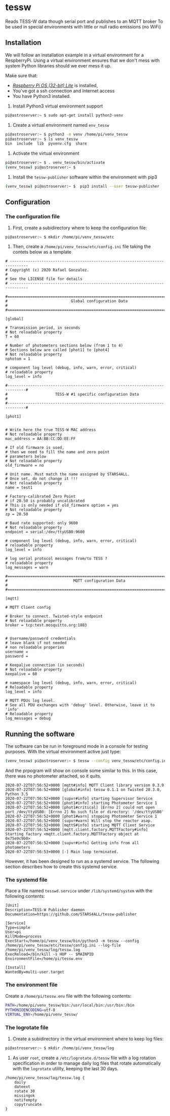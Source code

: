 
# tessw
Reads TESS-W data though serial port and publishes to an MQTT broker
To be used in special environments with little or null radio emissions (no WiFi)

## Installation

We will follow an installation example in a virtual environment for a RespberryPi. Using a virtual environment ensures that we don't mess with system Python libraries should we ever mess it up.

Make sure that:
* [*Raspberry Pi OS (32-bit) Lite*](https://www.raspberrypi.org/downloads/raspberry-pi-os/) is installed, 
* You've got a ssh connection and Internet access
* You have Python3 installed.

1. Install Python3 virtual environment support
```bash
pi@astroserver:~ $ sudo apt-get install python3-venv
```

1. Create a virtual environment named `env_tessw`
```bash
pi@astroserver:~ $ python3 -m venv /home/pi/venv_tessw
pi@astroserver:~ $ ls venv_tessw
bin  include  lib  pyvenv.cfg  share
```

1. Activate the virtual environment
```bash
pi@astroserver:~ $ . venv_tessw/bin/activate
(venv_tessw) pi@astroserver:~ $ 
```

1. Install the `tessw-publisher` software within the environment with pip3
```bash
(venv_tessw) pi@astroserver:~ $  pip3 install --user tessw-publisher
```

## Configuration

### The configuration file

1. First, create a subidirectory where to keep the configuration file:

```bash
pi@astroserver:~ $ mkdir /home/pi/venv_tessw/etc
```

1. Then, create a `/home/pi/venv_tessw/etc/config.ini` file taking the contets below as a template

```
# ------------------------------------------------------------------------------
# Copyright (c) 2020 Rafael Gonzalez.
#
# See the LICENSE file for details
# ------------------------------------------------------------------------------

#==============================================================================#
#                            Global configuration Data                         #
#==============================================================================#

[global]

# Transmission period, in seconds
# Not reloadable property
T = 60

# Number of photometers sections below (from 1 to 4)
# Sections below are called [phot1] to [phot4]
# Not reloadable property
nphotom = 1

# component log level (debug, info, warn, error, critical)
# reloadable property
log_level = info

#------------------------------------------------------------------------------#
#                     TESS-W #1 specific configuration Data                    #
#------------------------------------------------------------------------------#

[phot1]


# Write here the true TESS-W MAC address
# Not reloadable property
mac_address = AA:BB:CC:DD:EE:FF

# If old firmware is used, 
# then we need to fill the name and zero point
# parameters below
# Not reloadable property
old_firmware = no

# Unit name. Must match the name assigned by STARS4ALL. 
# Once set, do not change it !!!
# Not reloadable property
name = test1

# Factory-calibrated Zero Point
# if 20.50 is probably uncalibrated
# This is only needed if old_firmware option = yes
# Not reloadable property
zp = 20.50

# Baud rate supported: only 9600
# Not reloadable property
endpoint = serial:/dev/ttyUSB0:9600

# component log level (debug, info, warn, error, critical)
# reloadable property
log_level = info

# log serial protocol messages from/to TESS ?
# reloadable property
log_messages = warn

#==============================================================================#
#                             MQTT configuration Data                          #
#==============================================================================#

[mqtt]

# MQTT Client config

# Broker to connect. Twisted-style endpoint
# Not reloadable property
broker = tcp:test.mosquitto.org:1883


# Username/password credentials
# leave blank if not needed
# non reloadable properies
username = 
password = 

# Keepalive connection (in seconds)
# Not reloadable property
keepalive = 60

# namespace log level (debug, info, warn, error, critical)
# Reloadable property
log_level = info

# MQTT PDUs log level. 
# See all PDU exchanges with 'debug' level. Otherwise, leave it to 'info'
# Reloadable property
log_messages = debug
```

## Running the software

The software can be run in foreground mode in a console for testing purposes. 
With the virtual environment active just type:


```bash
(venv_tessw) pi@astroserver:~ $ tessw --config venv_tessw/etc/config.ini 
```

And the prpogram will show on console some similar to this. 
In this case, there was no photometer attached, so it quits.

```
2020-07-22T07:56:52+0000 [mqtt#info] MQTT Client library version 0.3.9
2020-07-22T07:56:52+0000 [global#info] tessw 0.1.1 on Twisted 20.3.0, Python 3.5
2020-07-22T07:56:52+0000 [supvr#info] starting Supervisor Service
2020-07-22T07:56:52+0000 [phot1#info] starting Photometer Service 1
2020-07-22T07:56:52+0000 [phot1#critical] [Errno 2] could not open port /dev/ttyUSB0: [Errno 2] No such file or directory: '/dev/ttyUSB0'
2020-07-22T07:56:52+0000 [phot1#warn] stopping Photometer Service 1
2020-07-22T07:56:52+0000 [supvr#warn] Will stop the reactor asap.
2020-07-22T07:56:52+0000 [mqttS#info] starting MQTT Client Service
2020-07-22T07:56:52+0000 [mqtt.client.factory.MQTTFactory#info] Starting factory <mqtt.client.factory.MQTTFactory object at 0x75e9c9b0>
2020-07-22T07:56:52+0000 [supvr#info] Getting info from all photometers
2020-07-22T07:56:53+0000 [-] Main loop terminated.
```

However, it has been designed to run as a systemd service. The following section describes how to create this systemd service.

### The systemd file

Place a file named `tesswd.service`  under `/lib/systemd/system` with the following contents:

```
[Unit]
Description=TESS-W Publisher daemon
Documentation=https://github.com/STARS4ALL/tessw-publisher

[Service]
Type=simple
User=pi
KillMode=process
ExecStart=/home/pi/venv_tessw/bin/python3 -m tessw --config /home/pi/venv_tessw/etc/tessw/config.ini --log-file /home/pi/venv_tessw/log/tessw.log
ExecReload=/bin/kill -s HUP -- $MAINPID
EnvironmentFile=/home/pi/tessw.env

[Install]
WantedBy=multi-user.target
```

### The environment file

Create a `/home/pi/tessw.env` file with the following contents:

```bash
PATH=/home/pi/venv_tessw/bin:/usr/local/bin:/usr/bin:/bin
PYTHONIOENCODING=utf-8
VIRTUAL_ENV=/home/pi/venv_tessw/
```

### The logrotate file

1. Create a subidirectory in the virtual environment where to keep log files:

```bash
pi@astroserver:~ $ mkdir /home/pi/venv_tessw/log
```

1. As user `root`, create a `/etc/logrotate.d/tessw` file with a log rotation specification in order to manage daily log files that rotate automatically with the `logrotate` utility, keeping the last 30 days.

```
/home/pi/venv_tessw/log/tessw.log {
	daily
	dateext
	rotate 30
	missingok
	notifempty
	copytruncate
}
```
